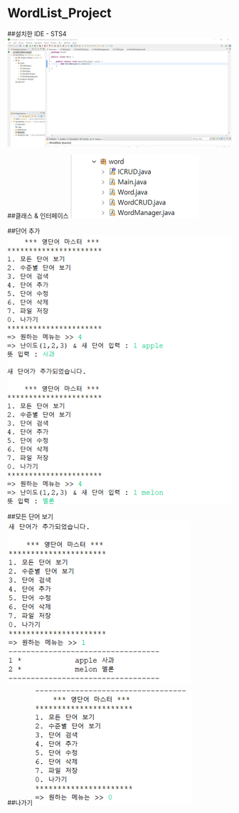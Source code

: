 # WordList_Project

##설치한 IDE - STS4
![image](https://github.com/inbaea/WordList_Project/blob/master/screenshot/sts_program.png)

##클래스 & 인터페이스
![image](https://github.com/inbaea/WordList_Project/blob/master/screenshot/interface%26class.png)

##단어 추가
![image](https://github.com/inbaea/WordList_Project/blob/master/screenshot/wordlist_create.png)

##모든 단어 보기
![image](https://github.com/inbaea/WordList_Project/blob/master/screenshot/wordlist_listAll.png)

##나가기
![image](https://github.com/inbaea/WordList_Project/blob/master/screenshot/wordlist_exit.png)
